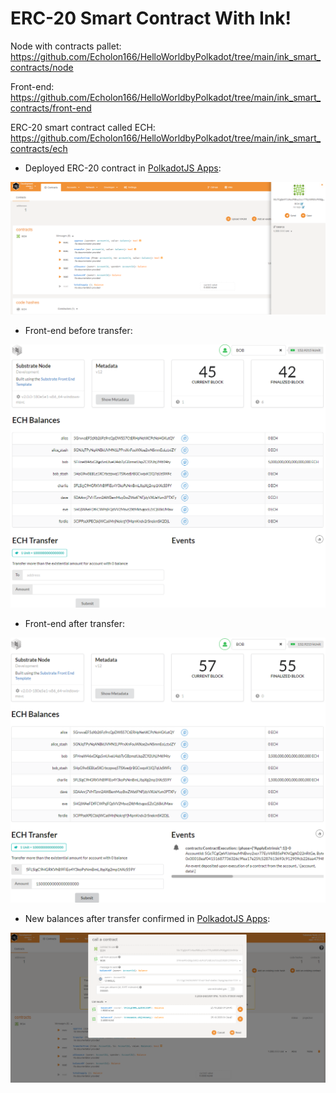 # ERC-20 Smart Contract With Ink!

Node with contracts pallet: https://github.com/Echolon166/HelloWorldbyPolkadot/tree/main/ink_smart_contracts/node

Front-end: https://github.com/Echolon166/HelloWorldbyPolkadot/tree/main/ink_smart_contracts/front-end

ERC-20 smart contract called ECH: https://github.com/Echolon166/HelloWorldbyPolkadot/tree/main/ink_smart_contracts/ech

- Deployed ERC-20 contract in [PolkadotJS Apps](https://polkadot.js.org/apps/#/explorer): 

![](erc20_contract_in_polkadotjs.png)

- Front-end before transfer: 

![](erc20_front_end_transfer_before.png)

- Front-end after transfer: 

![](erc20_front_end_transfer_after.png)

- New balances after transfer confirmed in [PolkadotJS Apps](https://polkadot.js.org/apps/#/explorer): 

![](erc20_new_balances_polkadotjs.png)